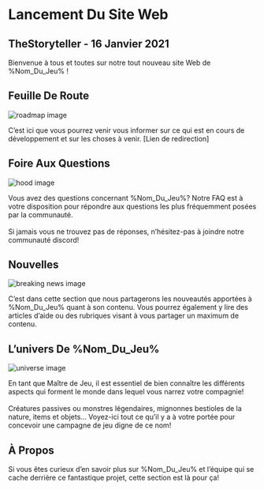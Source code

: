 # Lancement Du Site Web

## TheStoryteller - 16 Janvier 2021

Bienvenue à tous et toutes sur notre tout nouveau site Web de %Nom_Du_Jeu% !

## Feuille De Route

![roadmap image][]

C’est ici que vous pourrez venir vous informer sur ce qui est en cours de développement et sur les choses à venir. [Lien de redirection]

## Foire Aux Questions

![hood image][]

Vous avez des questions concernant %Nom_Du_Jeu%? Notre FAQ est à votre disposition pour répondre aux questions les plus fréquemment posées par la communauté. \
 \
Si jamais vous ne trouvez pas de réponses, n’hésitez-pas à joindre notre communauté discord!

##

## Nouvelles

![breaking news image][]

C’est dans cette section que nous partagerons les nouveautés apportées à %Nom_Du_Jeu% quant à son contenu. Vous pourrez également y lire des articles d’aide ou des rubriques visant à vous partager un maximum de contenu.

##

## L’univers De %Nom_Du_Jeu%

![universe image][]

En tant que Maître de Jeu, il est essentiel de bien connaître les différents aspects qui forment le monde dans lequel vous narrez votre compagnie! \
 \
Créatures passives ou monstres légendaires, mignonnes bestioles de la nature, items et objets… Voyez-ici tout ce qu’il y a à votre portée pour concevoir une campagne de jeu digne de ce nom!

## À Propos

Si vous êtes curieux d’en savoir plus sur %Nom_Du_Jeu% et l’équipe qui se cache derrière ce fantastique projet, cette section est là pour ça!

[roadmap image]: http://localhost:3080/static/images/news-demo/roadmap.jpg
[hood image]: http://localhost:3080/static/images/news-demo/hood.jpg
[breaking news image]: http://localhost:3080/static/images/news-demo/breaking-news.png
[universe image]: http://localhost:3080/static/images/news-demo/univers.jpg

